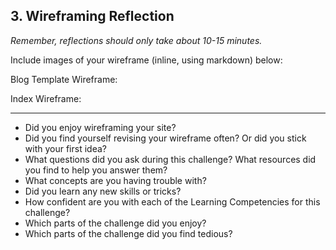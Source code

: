 ## 3. Wireframing Reflection
*Remember, reflections should only take about 10-15 minutes.*

Include images of your wireframe (inline, using markdown) below:

Blog Template Wireframe:

Index Wireframe:

***

- Did you enjoy wireframing your site?
- Did you find yourself revising your wireframe often? Or did you stick with your first idea?
- What questions did you ask during this challenge? What resources did you find to help you answer them?
- What concepts are you having trouble with?
- Did you learn any new skills or tricks?
- How confident are you with each of the Learning Competencies for this challenge?
- Which parts of the challenge did you enjoy?
- Which parts of the challenge did you find tedious?

<!-- Add your reflection here. Remove the comment markers -->

